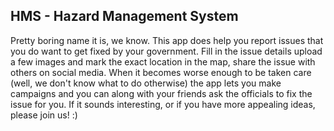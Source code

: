 HMS - Hazard Management System
------------------------------

Pretty boring name it is, we know. This app does help you report issues that you do want to get fixed by your government. Fill in the issue details
upload a few images and mark the exact location in the map, share the issue with others on social media. When it becomes worse enough to be taken
care (well, we don't know what to do otherwise) the app lets you make campaigns and you can along with your friends ask the officials to fix the issue
for you. If it sounds interesting, or if you have more appealing ideas, please join us! :)
